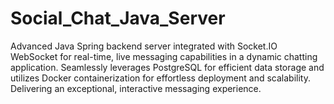 # Social_Chat_Java_Server
Advanced Java Spring backend server integrated with Socket.IO WebSocket for real-time, live messaging capabilities in a dynamic chatting application. Seamlessly leverages PostgreSQL for efficient data storage and utilizes Docker containerization for effortless deployment and scalability. Delivering an exceptional, interactive messaging experience.
